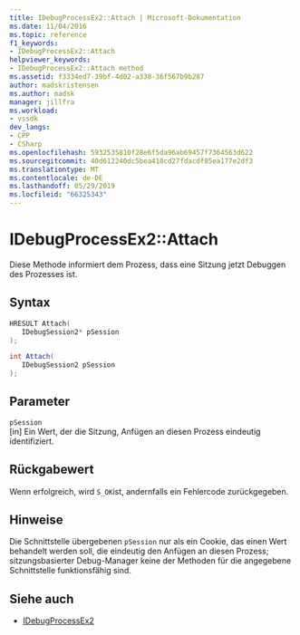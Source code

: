 ```yaml
---
title: IDebugProcessEx2::Attach | Microsoft-Dokumentation
ms.date: 11/04/2016
ms.topic: reference
f1_keywords:
- IDebugProcessEx2::Attach
helpviewer_keywords:
- IDebugProcessEx2::Attach method
ms.assetid: f3334ed7-39bf-4d02-a338-36f567b9b287
author: madskristensen
ms.author: madsk
manager: jillfra
ms.workload:
- vssdk
dev_langs:
- CPP
- CSharp
ms.openlocfilehash: 5932535810f28e6f5da96ab69457f7364563d622
ms.sourcegitcommit: 40d612240dc5bea418cd27fdacdf85ea177e2df3
ms.translationtype: MT
ms.contentlocale: de-DE
ms.lasthandoff: 05/29/2019
ms.locfileid: "66325343"
---
```

# <a name="idebugprocessex2attach"></a>IDebugProcessEx2::Attach
Diese Methode informiert dem Prozess, dass eine Sitzung jetzt Debuggen des Prozesses ist.

## <a name="syntax"></a>Syntax

```cpp
HRESULT Attach( 
   IDebugSession2* pSession
);
```

```csharp
int Attach(
   IDebugSession2 pSession
);
```

## <a name="parameters"></a>Parameter
`pSession`\
[in] Ein Wert, der die Sitzung, Anfügen an diesen Prozess eindeutig identifiziert.

## <a name="return-value"></a>Rückgabewert
 Wenn erfolgreich, wird `S_OK`ist, andernfalls ein Fehlercode zurückgegeben.

## <a name="remarks"></a>Hinweise
 Die Schnittstelle übergebenen `pSession` nur als ein Cookie, das einen Wert behandelt werden soll, die eindeutig den Anfügen an diesen Prozess; sitzungsbasierter Debug-Manager keine der Methoden für die angegebene Schnittstelle funktionsfähig sind.

## <a name="see-also"></a>Siehe auch
- [IDebugProcessEx2](../../../extensibility/debugger/reference/idebugprocessex2.md)